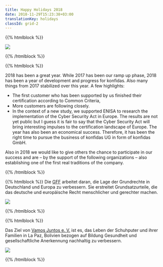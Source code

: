 ```yaml
---
title: Happy Holidays 2018
date: 2018-11-29T15:23:38+03:00
translationKey: holidays
classId: grid-2
---
```


{{% htmlblock %}}

![](/images/xmas.jpeg)

{{% /htmlblock %}}

{{% htmlblock %}}

2018 has been a great year. While 2017 has been our ramp up phase, 2018 has been a year of development and progress for konfidas. Also many things from 2017 stabilized over this year. A few highlights:

* The first customer who has been supported by us finished their certification according to Common Criteria,
* More customers are following closely.
* In the context of a new study, we supported ENISA to research the implementation of the Cyber Security Act in Europe. The results are not yet public but I guess it is fair to say that the Cyber Security Act will bring interesting impulses to the certification landscape of Europe.
The year has also been an economical success. Therefore, it has been the right time to pursue the business of konfidas UG in form of konfidas GmbH.

Also in 2018 we would like to give others the chance to participate in our success and are – by the support of the following organizations – also establishing one of the first real traditions of the company.

{{% /htmlblock %}}

{{% htmlblock %}}
Die [GFF](https://freiheitsrechte.org/) arbeitet daran, die Lage der Grundrechte in Deutschland und Europa zu verbessern. Sie erstreitet Grundsatzurteile, die das deutsche und europäische Recht menschlicher und gerechter machen.

![](/images/gff.png)

{{% /htmlblock %}}

{{% htmlblock %}}

Das Ziel von [Vamos Juntos e. V.](http://www.vamosjuntos.de/) ist es, das Leben der Schuhputer und ihrer Familien in La Paz, Bolivien bezogen auf Bildung Gesundheit und gesellschaftliche Anerkennung nachhaltig zu verbessern.

![](/images/Logo-VAMOS-JUNTOS.jpg)

{{% /htmlblock %}}

